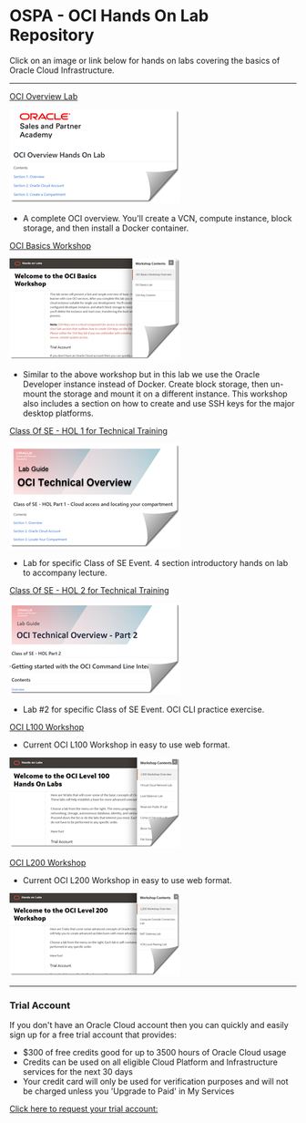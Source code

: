 # OSPA - OCI Hands On Lab Repository


Click on an image or link below for hands on labs covering the basics of Oracle Cloud Infrastructure.  

****
[OCI Overview Lab](https://github.com/oracle/learning-library/blob/master/ospa-library/oci/oci-overview/OCI_Overview_HOL.md)

[![](./img/oci-overview-curl.png)](https://github.com/oracle/learning-library/blob/master/ospa-library/oci/oci-overview/OCI_Overview_HOL.md)
- A complete OCI overview.  You'll create a VCN, compute instance, block storage, and then install a Docker container.

[OCI Basics Workshop](https://oracle.github.io/learning-library/ospa-library/oci/OCI-Basics-Workshop/)

[![](./img/oci-basics-curl.png)](https://oracle.github.io/learning-library/ospa-library/oci/OCI-Basics-Workshop/)
 - Similar to the above workshop but in this lab we use the Oracle Developer instance instead of Docker.  Create block storage, then un-mount the storage and mount it on a different instance.   This workshop also includes a section on how to create and use SSH keys for the major desktop platforms.

[Class Of SE - HOL 1 for Technical Training](https://github.com/oracle/learning-library/tree/master/ospa-library/oci/Class-Of-HOL-01)

[![](./img/cose-hol1.png)](https://github.com/oracle/learning-library/tree/master/ospa-library/oci/Class-Of-HOL-01)

- Lab for specific Class of SE Event.  4 section introductory hands on lab to accompany lecture.

[Class Of SE - HOL 2 for Technical Training](https://github.com/oracle/learning-library/tree/master/ospa-library/oci/Class-Of-HOL-02)

[![](./img/cose-hol2.png)](https://github.com/oracle/learning-library/tree/master/ospa-library/oci/Class-Of-HOL-02)

- Lab #2 for specific Class of SE Event.  OCI CLI practice exercise.

[OCI L100 Workshop](https://oracle.github.io/learning-library/ospa-library/oci/L100-Workshop/)
- Current OCI L100 Workshop in easy to use web format.

[![](./img/L100-curl.png)](https://oracle.github.io/learning-library/ospa-library/oci/L100-Workshop/)

[OCI L200 Workshop](https://oracle.github.io/learning-library/ospa-library/oci/L200-Workshop/)
- Current OCI L200 Workshop in easy to use web format.

[![](./img/L200-curl.png)](https://oracle.github.io/learning-library/ospa-library/oci/L200-Workshop/)

****
### Trial Account
If you don't have an Oracle Cloud account then you can quickly and easily sign up for a free trial account that provides:
- $300 of free credits good for up to 3500 hours of Oracle Cloud usage
- Credits can be used on all eligible Cloud Platform and Infrastructure services for the next 30 days
- Your credit card will only be used for verification purposes and will not be charged unless you 'Upgrade to Paid' in My Services
  
[Click here to request your trial account:](https://cloud.oracle.com/tryit)